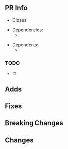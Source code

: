 <!--

Thank you for contributing to this project!

If you need any help please feel free to contact us on Discord: https://discord.com/invite/uCPdDXzbdv
Or, mention our core members by typing `@GitHub_Handle` on any issue / PR

Add some test cases! It help reviewers to understand the behaviour and prevent it to be broken in the future.

-->

## PR Info

<!-- mention the related issue -->
- Closes <!-- issue link -->

<!-- is this PR depends on other PR? (if applicable) -->
- Dependencies:
  - <!-- PR link -->

<!-- any PR depends on this PR? (if applicable) -->
- Dependents:
  - <!-- PR link -->

### TODO

- [ ] <!-- some subtask for this PR -->

## Adds

<!-- what are the new features? -->

## Fixes

<!-- if it fixes a bug, please provide a brief analysis of the original bug -->

## Breaking Changes

<!-- any change in behaviour or method signature? is it backward compatible? -->

## Changes

<!-- any other non-breaking changes to the codebase -->
